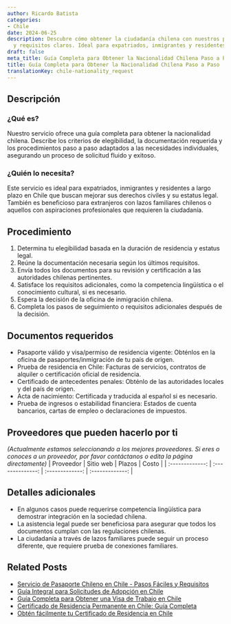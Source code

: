 ```yaml
---
author: Ricardo Batista
categories:
- Chile
date: 2024-06-25
description: Descubre cómo obtener la ciudadanía chilena con nuestros pasos detallados
  y requisitos claros. Ideal para expatriados, inmigrantes y residentes en Chile.
draft: false
meta_title: Guía Completa para Obtener la Nacionalidad Chilena Paso a Paso
title: Guía Completa para Obtener la Nacionalidad Chilena Paso a Paso
translationKey: chile-nationality_request
---
```



## Descripción
### ¿Qué es?
Nuestro servicio ofrece una guía completa para obtener la nacionalidad chilena. Describe los criterios de elegibilidad, la documentación requerida y los procedimientos paso a paso adaptados a las necesidades individuales, asegurando un proceso de solicitud fluido y exitoso.

### ¿Quién lo necesita?
Este servicio es ideal para expatriados, inmigrantes y residentes a largo plazo en Chile que buscan mejorar sus derechos civiles y su estatus legal. También es beneficioso para extranjeros con lazos familiares chilenos o aquellos con aspiraciones profesionales que requieren la ciudadanía.

## Procedimiento

1. Determina tu elegibilidad basada en la duración de residencia y estatus legal.
2. Reúne la documentación necesaria según los últimos requisitos.
3. Envía todos los documentos para su revisión y certificación a las autoridades chilenas pertinentes.
4. Satisface los requisitos adicionales, como la competencia lingüística o el conocimiento cultural, si es necesario.
5. Espera la decisión de la oficina de inmigración chilena.
6. Completa los pasos de seguimiento o requisitos adicionales después de la decisión.

## Documentos requeridos

- Pasaporte válido y visa/permiso de residencia vigente: Obténlos en la oficina de pasaportes/inmigración de tu país de origen.
- Prueba de residencia en Chile: Facturas de servicios, contratos de alquiler o certificación oficial de residencia.
- Certificado de antecedentes penales: Obténlo de las autoridades locales y del país de origen.
- Acta de nacimiento: Certificada y traducida al español si es necesario.
- Prueba de ingresos o estabilidad financiera: Estados de cuenta bancarios, cartas de empleo o declaraciones de impuestos.

## Proveedores que pueden hacerlo por ti
_(Actualmente estamos seleccionando a los mejores proveedores. Si eres o conoces a un proveedor, por favor contáctanos o edita la página directamente)_
| Proveedor       |     Sitio web    |     Plazos       |      Costo      |
| :-------------: | :--------------: |  :-------------: | :-------------: |

## Detalles adicionales

- En algunos casos puede requerirse competencia lingüística para demostrar integración en la sociedad chilena.
- La asistencia legal puede ser beneficiosa para asegurar que todos los documentos cumplan con las regulaciones chilenas.
- La ciudadanía a través de lazos familiares puede seguir un proceso diferente, que requiere prueba de conexiones familiares.


## Related Posts

- [Servicio de Pasaporte Chileno en Chile - Pasos Fáciles y Requisitos](https://tramitit.com/es/guides/chile/pasaporte_chileno/)
- [Guía Integral para Solicitudes de Adopción en Chile](https://tramitit.com/es/guides/chile/solicitud_de_adopción/)
- [Guía Completa para Obtener una Visa de Trabajo en Chile](https://tramitit.com/es/guides/chile/solicitud_de_visa_de_trabajo/)
- [Certificado de Residencia Permanente en Chile: Guía Completa](https://tramitit.com/es/guides/chile/certificado_de_residencia_permanente/)
- [Obtén fácilmente tu Certificado de Residencia en Chile](https://tramitit.com/es/guides/chile/certificado_de_residencia/)